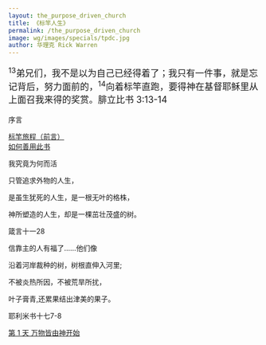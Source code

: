 ```yaml
---
layout: the_purpose_driven_church
title: 《标竿人生》
permalink: /the_purpose_driven_church
image: wg/images/specials/tpdc.jpg
author: 华理克 Rick Warren
---
```


<div style="font-size: 18px; "><p><sup>13</sup>弟兄们，我不是以为自己已经得着了；我只有一件事，就是忘记背后，努力面前的，<sup>14</sup>向着标竿直跑，要得神在基督耶稣里从上面召我来得的奖赏。<span class="sp-verse">腓立比书 3:13-14</span></p></div>

<p class="tpdc-h1">序言</p>

<div class="chapter"><i class="fas fa-book"></i><a href="/the_purpose_driven_church/qy">标竿旅程（前言）</a></div>
<div class="chapter"><i class="fas fa-book"></i><a href="/the_purpose_driven_church/rhsycs">如何善用此书</a></div>

<p class="tpdc-h1">我究竟为何而活</p>
<div class="center fs-18">
  <p>只管追求外物的人生，</p>
  <p>是虽生犹死的人生，是一根无叶的格株，</p>
  <p>神所塑造的人生，却是一棵茁壮茂盛的树。</P>
  <p class="sp-verse">箴言十一28</p>
</div>

<div class="center fs-18">
  <p>信靠主的人有福了……他们像</p>
  <p>沿着河岸裁种的树，树根直伸入河里;</p>
  <p>不被炎热所因，不被荒旱所扰，</P>
  <p>叶子膏青,还累果结出津美的果子。</p>
  <p class="sp-verse">耶利米书十七7-8</p>
</div>

<div class="chapter"><i class="fas fa-book"></i><a href="/the_purpose_driven_church/day01">第 1 天 万物皆由神开始</a></div>

